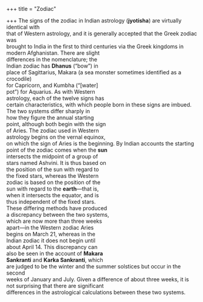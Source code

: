 +++
title = "Zodiac"

+++
The signs of the zodiac in Indian astrology (**jyotisha**) are virtually identical with  
that of Western astrology, and it is generally accepted that the Greek zodiac was  
brought to India in the first to third centuries via the Greek kingdoms in modern Afghanistan. There are slight  
differences in the nomenclature; the  
Indian zodiac has **Dhanus** (“bow”) in  
place of Sagittarius, Makara (a sea monster sometimes identified as a crocodile)  
for Capricorn, and Kumbha (“[water]  
pot”) for Aquarius. As with Western  
astrology, each of the twelve signs has  
certain characteristics, with which people born in these signs are imbued.  
The two systems differ sharply in  
how they figure the annual starting  
point, although both begin with the sign  
of Aries. The zodiac used in Western  
astrology begins on the vernal equinox,  
on which the sign of Aries is the beginning. By Indian accounts the starting  
point of the zodiac comes when the **sun**  
intersects the midpoint of a group of  
stars named Ashvini. It is thus based on  
the position of the sun with regard to  
the fixed stars, whereas the Western  
zodiac is based on the position of the  
sun with regard to the **earth**—that is,  
when it intersects the equator, and is  
thus independent of the fixed stars.  
These differing methods have produced  
a discrepancy between the two systems,  
which are now more than three weeks  
apart—in the Western zodiac Aries  
begins on March 21, whereas in the  
Indian zodiac it does not begin until  
about April 14. This discrepancy can  
also be seen in the account of **Makara**  
**Sankranti** and **Karka Sankranti**, which  
are judged to be the winter and the summer solstices but occur in the second  
weeks of January and July. Given a difference of about three weeks, it is not surprising that there are significant  
differences in the astrological calculations between these two systems.  